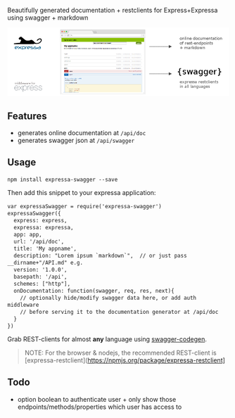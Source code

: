 Beautifully generated documentation + restclients for Express+Expressa using swagger + markdown 

![](https://github.com/coderofsalvation/expressa-swagger/raw/master/expressa.png)

## Features

* generates online documentation at `/api/doc`
* generates swagger json at `/api/swagger`

## Usage

    npm install expressa-swagger --save

Then add this snippet to your expressa application:

    var expressaSwagger = require('expressa-swagger')
    expressaSwagger({
      express: express, 
      expressa: expressa, 
      app: app, 
      url: '/api/doc', 
      title: 'My appname', 
      description: "Lorem ipsum `markdown`",  // or just pass  __dirname+"/API.md" e.g.
      version: '1.0.0', 
      basepath: '/api', 
      schemes: ["http"], 
      onDocumentation: function(swagger, req, res, next){
        // optionally hide/modify swagger data here, or add auth middleware 
        // before serving it to the documentation generator at /api/doc
      }
    })

Grab REST-clients for almost __any__ language using [swagger-codegen](http://swagger.io/swagger-codegen).

> NOTE: For the browser & nodejs, the recommended REST-client is [expressa-restclient](https://npmjs.org/package/expressa-restclient]

## Todo 

* option boolean to authenticate user + only show those endpoints/methods/properties which user has access to 
